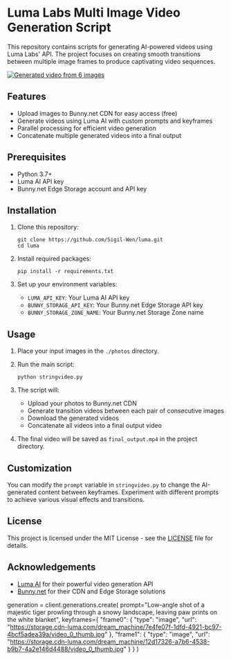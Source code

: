 
# Luma Labs Multi Image Video Generation Script

This repository contains scripts for generating AI-powered videos using Luma Labs' API. The project focuses on creating smooth transitions between multiple image frames to produce captivating video sequences.

[![Generated video from 6 images](https://share.gifyoutube.com/KzB6Gb.gif)](https://youtube.com/shorts/q-HTApYGdng)

## Features

- Upload images to Bunny.net CDN for easy access (free)
- Generate videos using Luma AI with custom prompts and keyframes
- Parallel processing for efficient video generation
- Concatenate multiple generated videos into a final output

## Prerequisites

- Python 3.7+
- Luma AI API key
- Bunny.net Edge Storage account and API key

## Installation

1. Clone this repository:
   ```
   git clone https://github.com/Sigil-Wen/luma.git
   cd luma
   ```

2. Install required packages:
   ```
   pip install -r requirements.txt
   ```

3. Set up your environment variables:
   - `LUMA_API_KEY`: Your Luma AI API key
   - `BUNNY_STORAGE_API_KEY`: Your Bunny.net Edge Storage API key
   - `BUNNY_STORAGE_ZONE_NAME`: Your Bunny.net Storage Zone name

## Usage

1. Place your input images in the `./photos` directory.

2. Run the main script:
   ```
   python stringvideo.py
   ```

3. The script will:
   - Upload your photos to Bunny.net CDN
   - Generate transition videos between each pair of consecutive images
   - Download the generated videos
   - Concatenate all videos into a final output video

4. The final video will be saved as `final_output.mp4` in the project directory.

## Customization

You can modify the `prompt` variable in `stringvideo.py` to change the AI-generated content between keyframes. Experiment with different prompts to achieve various visual effects and transitions.

## License

This project is licensed under the MIT License - see the [LICENSE](LICENSE) file for details.

## Acknowledgements

- [Luma AI](https://lumalabs.ai/) for their powerful video generation API
- [Bunny.net](https://bunny.net/) for their CDN and Edge Storage solutions

generation = client.generations.create(
    prompt="Low-angle shot of a majestic tiger prowling through a snowy landscape, leaving paw prints on the white blanket",
    keyframes={
      "frame0": {
        "type": "image",
        "url": "https://storage.cdn-luma.com/dream_machine/7e4fe07f-1dfd-4921-bc97-4bcf5adea39a/video_0_thumb.jpg"
      },
      "frame1": {
        "type": "image",
        "url": "https://storage.cdn-luma.com/dream_machine/12d17326-a7b6-4538-b9b7-4a2e146d4488/video_0_thumb.jpg"
      }
    }
)
